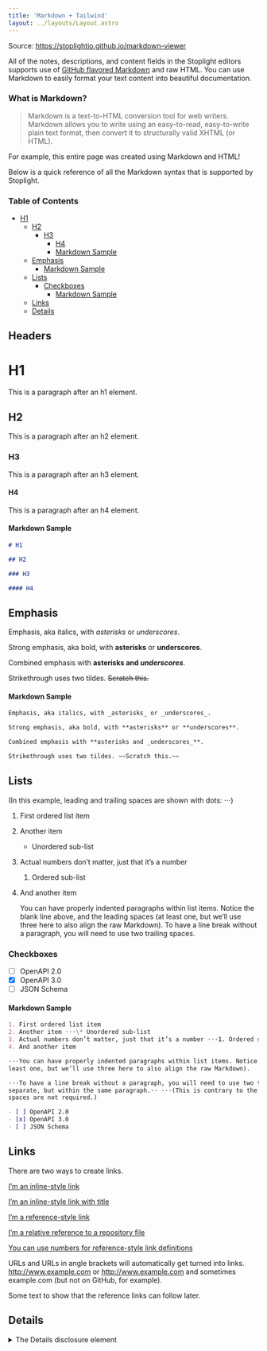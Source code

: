 ```yaml
---
title: 'Markdown + Tailwind'
layout: ../layouts/Layout.astro
---
```

Source: https://stoplightio.github.io/markdown-viewer

All of the notes, descriptions, and content fields in the Stoplight editors supports use of
[GitHub flavored Markdown](https://github.github.com/gfm/) and raw HTML. You can use Markdown to easily format your text
content into beautiful documentation.

### What is Markdown?

> Markdown is a text-to-HTML conversion tool for web writers. Markdown allows you to write using an easy-to-read,
> easy-to-write plain text format, then convert it to structurally valid XHTML (or HTML).

For example, this entire page was created using Markdown and HTML!

Below is a quick reference of all the Markdown syntax that is supported by Stoplight.

### Table of Contents

- [H1](#h1)
  - [H2](#h2)
    - [H3](#h3)
      - [H4](#h4)
      - [Markdown Sample](#markdown-sample)
  - [Emphasis](#emphasis)
      - [Markdown Sample](#markdown-sample-1)
  - [Lists](#lists)
    - [Checkboxes](#checkboxes)
      - [Markdown Sample](#markdown-sample-2)
  - [Links](#links)
  - [Details](#details)

## Headers

# H1

This is a paragraph after an h1 element.

## H2

This is a paragraph after an h2 element.

### H3

This is a paragraph after an h3 element.

#### H4

This is a paragraph after an h4 element.

#### Markdown Sample

```md
# H1

## H2

### H3

#### H4
```

## Emphasis

Emphasis, aka italics, with _asterisks_ or _underscores_.

Strong emphasis, aka bold, with **asterisks** or **underscores**.

Combined emphasis with **asterisks and _underscores_**.

Strikethrough uses two tildes. ~~Scratch this.~~

#### Markdown Sample

```md
Emphasis, aka italics, with _asterisks_ or _underscores_.

Strong emphasis, aka bold, with **asterisks** or **underscores**.

Combined emphasis with **asterisks and _underscores_**.

Strikethrough uses two tildes. ~~Scratch this.~~
```

## Lists

(In this example, leading and trailing spaces are shown with dots: ⋅⋅⋅)

1. First ordered list item
2. Another item
   - Unordered sub-list
3. Actual numbers don’t matter, just that it’s a number
   1. Ordered sub-list
4. And another item

   You can have properly indented paragraphs within list items. Notice the blank line above, and the leading spaces (at
   least one, but we’ll use three here to also align the raw Markdown). To have a line break without a paragraph, you
   will need to use two trailing spaces.

### Checkboxes

- [ ] OpenAPI 2.0
- [x] OpenAPI 3.0
- [ ] JSON Schema

#### Markdown Sample

```md
1. First ordered list item
2. Another item ⋅⋅⋅\* Unordered sub-list
3. Actual numbers don’t matter, just that it’s a number ⋅⋅⋅1. Ordered sub-list
4. And another item

⋅⋅⋅You can have properly indented paragraphs within list items. Notice the blank line above, and the leading spaces (at
least one, but we’ll use three here to also align the raw Markdown).

⋅⋅⋅To have a line break without a paragraph, you will need to use two trailing spaces.⋅⋅ ⋅⋅⋅Note that this lien is
separate, but within the same paragraph.⋅⋅ ⋅⋅⋅(This is contrary to the typical GFM line break behaviour, where trailing
spaces are not required.)

- [ ] OpenAPI 2.0
- [x] OpenAPI 3.0
- [ ] JSON Schema
```

## Links

There are two ways to create links.

[I’m an inline-style link](https://www.google.com)

[I’m an inline-style link with title](https://www.google.com "Googles Homepage")

[I’m a reference-style link](Arbitrary-case-insensitive-reference-text)

[I’m a relative reference to a repository file](../blob/master/LICENSE)

[You can use numbers for reference-style link definitions](1)

URLs and URLs in angle brackets will automatically get turned into links. http://www.example.com or
<http://www.example.com> and sometimes example.com (but not on GitHub, for example).

Some text to show that the reference links can follow later.


## Details

<details>
	<summary>The Details disclosure element</summary>

> The HTML Details Element (`<details>`) creates a disclosure widget in which information is visible only when the widget is toggled into an "open" state. A summary or label can be provided using the `<summary>` element.
>
> A disclosure widget is typically presented onscreen using a small triangle which rotates (or twists) to indicate open/closed status, with a label next to the triangle. If the first child of the `<details>` element is a `<summary>`, the contents of the `<summary>` element are used as the label for the disclosure widget.

Source: [developer.mozilla.org/en-US/docs/Web/HTML/Element/details](https://developer.mozilla.org/en-US/docs/Web/HTML/Element/details)

</details>